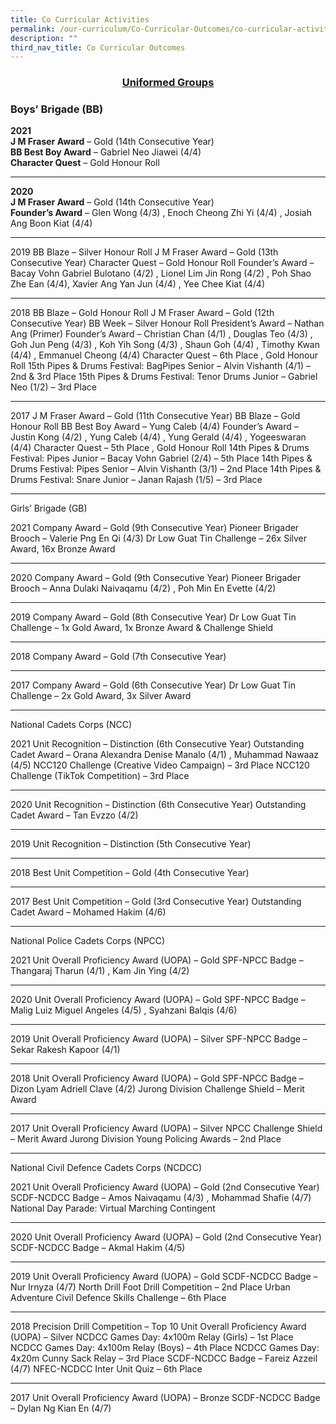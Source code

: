 ```yaml
---
title: Co Curricular Activities
permalink: /our-curriculum/Co-Curricular-Outcomes/co-curricular-activities
description: ""
third_nav_title: Co Curricular Outcomes
---
```

<center><u><h3>Uniformed Groups</h3></u></center>

<h3>Boys’ Brigade (BB)</h3>

**2021**
<br>**J M Fraser Award** – Gold (14th Consecutive Year) 
<br>**BB Best Boy Award** – Gabriel Neo Jiawei (4/4)
<br>**Character Quest** – Gold Honour Roll


----



**2020**
<br>**J M Fraser Award** – Gold (14th Consecutive Year) 
<br>**Founder’s Award** – Glen Wong (4/3) , Enoch Cheong Zhi Yi (4/4) , Josiah Ang Boon Kiat (4/4)

-----

2019
BB Blaze – Silver Honour Roll 
J M Fraser Award – Gold (13th Consecutive Year)
Character Quest – Gold Honour Roll
Founder’s Award – Bacay Vohn Gabriel Bulotano (4/2) , Lionel Lim Jin Rong (4/2) ,
                                 Poh Shao Zhe Ean (4/4), Xavier Ang Yan Jun (4/4) , Yee Chee Kiat (4/4)
______________________________________________________________________________________

2018
BB Blaze – Gold Honour Roll
J M Fraser Award – Gold (12th Consecutive Year)
BB Week – Silver Honour Roll
President’s Award – Nathan Ang (Primer)
Founder’s Award – Christian Chan (4/1) , Douglas Teo (4/3) , Goh Jun Peng (4/3) , Koh Yih Song (4/3) ,                                       Shaun Goh (4/4) , Timothy Kwan (4/4) , Emmanuel Cheong (4/4)
Character Quest – 6th Place , Gold Honour Roll
15th Pipes & Drums Festival: BagPipes Senior – Alvin Vishanth (4/1) – 2nd & 3rd Place
15th Pipes & Drums Festival: Tenor Drums Junior – Gabriel Neo (1/2) – 3rd Place
______________________________________________________________________________________

2017
J M Fraser Award – Gold (11th Consecutive Year)
BB Blaze – Gold Honour Roll
BB Best Boy Award – Yung Caleb (4/4)
Founder’s Award – Justin Kong (4/2) , Yung Caleb (4/4) , Yung Gerald (4/4) , Yogeeswaran (4/4)
Character Quest – 5th Place , Gold Honour Roll
14th Pipes & Drums Festival: Pipes Junior – Bacay Vohn Gabriel (2/4) – 5th Place
14th Pipes & Drums Festival: Pipes Senior – Alvin Vishanth (3/1) – 2nd Place
14th Pipes & Drums Festival: Snare Junior – Janan Rajash (1/5) – 3rd Place
______________________________________________________________________________________
Girls’ Brigade (GB)

2021
Company Award – Gold (9th Consecutive Year)
Pioneer Brigader Brooch – Valerie Png En Qi (4/3)
Dr Low Guat Tin Challenge – 26x Silver Award, 16x Bronze Award
______________________________________________________________________________________

2020
Company Award – Gold (9th Consecutive Year)
Pioneer Brigader Brooch – Anna Dulaki Naivaqamu (4/2) , Poh Min En Evette (4/2)
______________________________________________________________________________________

2019
Company Award – Gold (8th Consecutive Year)
Dr Low Guat Tin Challenge – 1x Gold Award, 1x Bronze Award & Challenge Shield
______________________________________________________________________________________

2018
Company Award – Gold (7th Consecutive Year)
______________________________________________________________________________________

2017
Company Award – Gold (6th Consecutive Year)
Dr Low Guat Tin Challenge – 2x Gold Award, 3x Silver Award
______________________________________________________________________________________
National Cadets Corps (NCC)

2021
Unit Recognition – Distinction (6th Consecutive Year)
Outstanding Cadet Award – Orana Alexandra Denise Manalo (4/1) , Muhammad Nawaaz (4/5)
NCC120 Challenge (Creative Video Campaign) – 3rd Place
NCC120 Challenge (TikTok Competition) – 3rd Place
______________________________________________________________________________________

2020
Unit Recognition – Distinction (6th Consecutive Year)
Outstanding Cadet Award – Tan Evzzo (4/2)
______________________________________________________________________________________

2019
Unit Recognition – Distinction (5th Consecutive Year)
______________________________________________________________________________________

2018
Best Unit Competition – Gold (4th Consecutive Year)
______________________________________________________________________________________

2017
Best Unit Competition – Gold (3rd Consecutive Year)
Outstanding Cadet Award – Mohamed Hakim (4/6)
______________________________________________________________________________________
National Police Cadets Corps (NPCC)

2021
Unit Overall Proficiency Award (UOPA) – Gold
SPF-NPCC Badge –Thangaraj Tharun (4/1) , Kam Jin Ying (4/2)
______________________________________________________________________________________

2020
Unit Overall Proficiency Award (UOPA) – Gold
SPF-NPCC Badge – Malig Luiz Miguel Angeles (4/5) , Syahzani Balqis (4/6)
______________________________________________________________________________________

2019
Unit Overall Proficiency Award (UOPA) – Silver
SPF-NPCC Badge – Sekar Rakesh Kapoor (4/1)
______________________________________________________________________________________

2018
Unit Overall Proficiency Award (UOPA) – Gold
SPF-NPCC Badge – Dizon Lyam Adriell Clave (4/2)
Jurong Division Challenge Shield – Merit Award
______________________________________________________________________________________

2017
Unit Overall Proficiency Award (UOPA) – Silver
NPCC Challenge Shield – Merit Award
Jurong Division Young Policing Awards – 2nd Place
______________________________________________________________________________________
National Civil Defence Cadets Corps (NCDCC)

2021
Unit Overall Proficiency Award (UOPA) – Gold (2nd Consecutive Year)
SCDF-NCDCC Badge – Amos Naivaqamu (4/3) , Mohammad Shafie (4/7)
National Day Parade: Virtual Marching Contingent 
______________________________________________________________________________________
2020
Unit Overall Proficiency Award (UOPA) – Gold (2nd Consecutive Year)
SCDF-NCDCC Badge – Akmal Hakim (4/5)
______________________________________________________________________________________

2019
Unit Overall Proficiency Award (UOPA) – Gold
SCDF-NCDCC Badge – Nur Irnyza (4/7)
North Drill Foot Drill Competition – 2nd Place
Urban Adventure Civil Defence Skills Challenge – 6th Place
______________________________________________________________________________________

2018
Precision Drill Competition – Top 10
Unit Overall Proficiency Award (UOPA) – Silver
NCDCC Games Day: 4x100m Relay (Girls) – 1st Place
NCDCC Games Day: 4x100m Relay (Boys) – 4th Place
NCDCC Games Day: 4x20m Cunny Sack Relay – 3rd Place
SCDF-NCDCC Badge – Fareiz Azzeil (4/7)
NFEC-NCDCC Inter Unit Quiz – 6th Place
______________________________________________________________________________________

2017
Unit Overall Proficiency Award (UOPA) – Bronze 
SCDF-NCDCC Badge – Dylan Ng Kian En (4/7)